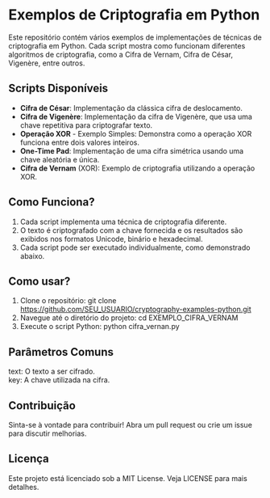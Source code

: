 # Exemplos de Criptografia em Python
Este repositório contém vários exemplos de implementações de técnicas de criptografia em Python. Cada script mostra como funcionam diferentes algoritmos de criptografia, como a Cifra de Vernam, Cifra de César, Vigenère, entre outros.

## Scripts Disponíveis
- **Cifra de César**: Implementação da clássica cifra de deslocamento.
- **Cifra de Vigenère**: Implementação da cifra de Vigenère, que usa uma chave repetitiva para criptografar texto.
- **Operação XOR** - Exemplo Simples: Demonstra como a operação XOR funciona entre dois valores inteiros.
- **One-Time Pad**: Implementação de uma cifra simétrica usando uma chave aleatória e única.
- **Cifra de Vernam** (XOR): Exemplo de criptografia utilizando a operação XOR.

## Como Funciona?
1. Cada script implementa uma técnica de criptografia diferente.
2. O texto é criptografado com a chave fornecida e os resultados são exibidos nos formatos Unicode, binário e hexadecimal.
3. Cada script pode ser executado individualmente, como demonstrado abaixo.

## Como usar?
1. Clone o repositório: git clone https://github.com/SEU_USUARIO/cryptography-examples-python.git
2. Navegue até o diretório do projeto: cd EXEMPLO_CIFRA_VERNAM
3. Execute o script Python: python cifra_vernan.py

## Parâmetros Comuns
text: O texto a ser cifrado. <br>
key: A chave utilizada na cifra.

## Contribuição
Sinta-se à vontade para contribuir! Abra um pull request ou crie um issue para discutir melhorias.

## Licença
Este projeto está licenciado sob a MIT License. Veja LICENSE para mais detalhes.